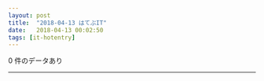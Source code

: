 ```yaml
---
layout: post
title:  "2018-04-13 はてぶIT"
date:   2018-04-13 00:02:50
tags: [it-hotentry]
---
```

0 件のデータあり

<hr>

